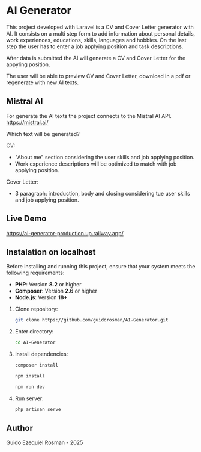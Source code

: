 # AI Generator

This project developed with Laravel is a CV and Cover Letter generator with AI. It consists on a multi step form to add information about personal details, work experiences, educations, skills, languages and hobbies. On the last step the user has to enter a job applying position and task descriptions.

After data is submitted the AI will generate a CV and Cover Letter for the appyling position.

The user will be able to preview CV and Cover Letter, download in a pdf or regenerate with new AI texts.

## Mistral AI

For generate the AI texts the project connects to the Mistral AI API. https://mistral.ai/ 

Which text will be generated? 

CV:
- "About me" section considering the user skills and job applying position.
- Work experience descriptions will be optimized to match with job applying position.

Cover Letter:
- 3 paragraph: introduction, body and closing considering tue user skills and job applying position.

## Live Demo
https://ai-generator-production.up.railway.app/

## Instalation on localhost

Before installing and running this project, ensure that your system meets the following requirements:

- **PHP**: Version **8.2** or higher  
- **Composer**: Version **2.6** or higher  
- **Node.js**: Version **18+**

1. Clone repository:

    ```bash
    git clone https://github.com/guidorosman/AI-Generator.git
    ```
2. Enter directory:

    ```bash
    cd AI-Generator
    ```
3. Install dependencies:

    ```bash
    composer install
    ```
    ```bash
    npm install
    ```
    ```bash
    npm run dev
    ```
4. Run server:

    ```bash
    php artisan serve
    ```
## Author
Guido Ezequiel Rosman - 2025
